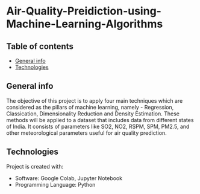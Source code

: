 # Air-Quality-Preidiction-using-Machine-Learning-Algorithms

## Table of contents
* [General info](#general-info)
* [Technologies](#technologies)

## General info
The objective of this project is to apply four main techniques which are considered as the pillars
of machine learning, namely - Regression, Classication, Dimensionality Reduction and Density
Estimation. These methods will be applied to a dataset that includes data from different states of
India. It consists of parameters like SO2, NO2, RSPM, SPM, PM2.5, and other meteorological
parameters useful for air quality prediction.

## Technologies
Project is created with:
* Software: Google Colab, Jupyter Notebook
* Programming Language: Python
	
